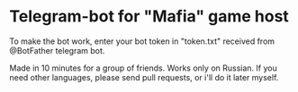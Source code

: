 # Telegram-bot for "Mafia" game host

To make the bot work, enter your bot token in "token.txt" received from @BotFather telegram bot.

Made in 10 minutes for a group of friends.
Works only on Russian. If you need other languages, please send pull requests, or i'll do it later myself.
